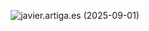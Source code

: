 <p align="center"><img src="https://github.com/user-attachments/assets/77d1bbda-85ca-43a9-b9f8-bddfd7757f9c" alt="javier.artiga.es (2025-09-01)"/></p>
